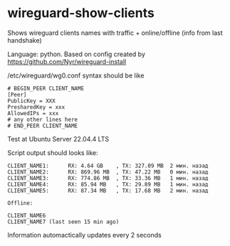 # wireguard-show-clients
Shows wireguard clients names with traffic + online/offline (info from last handshake)

Language: python. Based on config created by https://github.com/Nyr/wireguard-install

/etc/wireguard/wg0.conf syntax should be like

```
# BEGIN_PEER CLIENT_NAME
[Peer]
PublicKey = XXX
PresharedKey = xxx
AllowedIPs = xxx
# any other lines here
# END_PEER CLIENT_NAME
```
Test at Ubuntu Server 22.04.4 LTS

Script output should looks like:
```
CLIENT_NAME1:      RX: 4.64 GB    , TX: 327.09 MB  2 мин. назад
CLIENT_NAME2:      RX: 869.96 MB  , TX: 47.22 MB   0 мин. назад
CLIENT_NAME3:      RX: 774.86 MB  , TX: 33.36 MB   1 мин. назад
CLIENT_NAME4:      RX: 85.94 MB   , TX: 29.89 MB   1 мин. назад
CLIENT_NAME5:      RX: 87.34 MB   , TX: 17.68 MB   2 мин. назад

Offline:

CLIENT_NAME6
CLIENT_NAME7 (last seen 15 min ago)
```

Information automactically updates every 2 seconds
